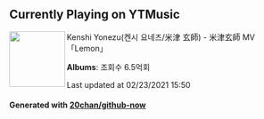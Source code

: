 ## Currently Playing on YTMusic

[<img align="left" width="100" src="https://i.ytimg.com/vi/SX_ViT4Ra7k/sddefault.jpg?sqp=-oaymwEWCJADEOEBIAQqCghqEJQEGHgg6AJIWg&rs">](https://music.youtube.com/watch?v=SX_ViT4Ra7k)

Kenshi Yonezu(켄시 요네즈/米津 玄師) - 米津玄師 MV「Lemon」

**Albums**: 조회수 6.5억회

Last updated at 02/23/2021 15:50

#### Generated with [20chan/github-now](https://github.com/20chan/github-now)


<!--
**20chan/20chan** is a ✨ _special_ ✨ repository because its `README.md` (this file) appears on your GitHub profile.

Here are some ideas to get you started:

- 🔭 I’m currently working on ...
- 🌱 I’m currently learning ...
- 👯 I’m looking to collaborate on ...
- 🤔 I’m looking for help with ...
- 💬 Ask me about ...
- 📫 How to reach me: ...
- 😄 Pronouns: ...
- ⚡ Fun fact: ...
-->
